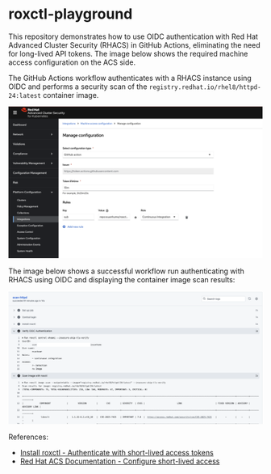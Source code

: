 # roxctl-playground

This repository demonstrates how to use OIDC authentication with Red Hat Advanced Cluster Security (RHACS) in GitHub Actions, eliminating the need for long-lived API tokens. The image below shows the required machine access configuration on the ACS side.

The GitHub Actions workflow authenticates with a RHACS instance using OIDC and performs a security scan of the `registry.redhat.io/rhel8/httpd-24:latest` container image. 

![RHACS OIDC Configuration](images/rhacs-oidc-config.png)

The image below shows a successful workflow run authenticating with RHACS using OIDC and displaying the container image scan results:

![scan-httpd workflow](images/scan-httpd.png)

References:

- [Install roxctl - Authenticate with short-lived access tokens](https://github.com/marketplace/actions/install-roxctl#authenticate-with-short-lived-access-tokens)
- [Red Hat ACS Documentation - Configure short-lived access](https://docs.redhat.com/en/documentation/red_hat_advanced_cluster_security_for_kubernetes/4.8/html-single/operating/index#configure-short-lived-access)